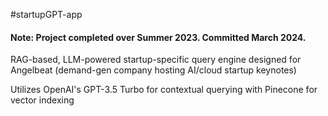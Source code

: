 #startupGPT-app
<h4>Note: Project completed over Summer 2023. Committed March 2024.</h4>
<p> RAG-based, LLM-powered startup-specific query engine designed for Angelbeat (demand-gen company hosting AI/cloud startup keynotes) </p>
<p> Utilizes OpenAI's GPT-3.5 Turbo for contextual querying with Pinecone for vector indexing </p>
